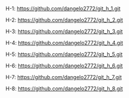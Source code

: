 H-1:
https://github.com/dangelo2772/git_h_1.git

H-2:
https://github.com/dangelo2772/git_h_2.git

H-3:
https://github.com/dangelo2772/git_h_3.git

H-4:
https://github.com/dangelo2772/git_h_4.git

H-5:
https://github.com/dangelo2772/git_h_5.git

H-6:
https://github.com/dangelo2772/git_h_6.git

H-7:
https://github.com/dangelo2772/git_h_7.git

H-8:
https://github.com/dangelo2772/git_h_8.git

